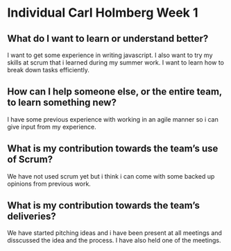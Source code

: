 # Individual Carl Holmberg Week 1

## What do I want to learn or understand better?
I want to get some experience in writing javascript. I also want to try my skills at scrum that i learned during my summer work. 
I want to learn how to break down tasks efficiently.
## How can I help someone else, or the entire team, to learn something new?
I have some previous experience with working in an agile manner so i can give input from my experience.
## What is my contribution towards the team’s use of Scrum?
We have not used scrum yet but i think i can come with some backed up opinions from previous work.
## What is my contribution towards the team’s deliveries?
We have started pitching ideas and i have been present at all meetings and disscussed the idea and the process. 
I have also held one of the meetings.
